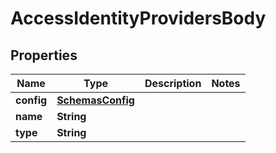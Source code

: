 # AccessIdentityProvidersBody

## Properties
Name | Type | Description | Notes
------------ | ------------- | ------------- | -------------
**config** | [**SchemasConfig**](SchemasConfig.md) |  | 
**name** | **String** |  | 
**type** | **String** |  | 
